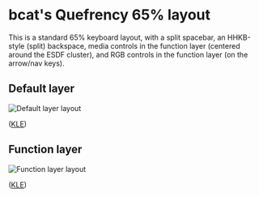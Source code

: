 # bcat's Quefrency 65% layout

This is a standard 65% keyboard layout, with a split spacebar, an HHKB-style
(split) backspace, media controls in the function layer (centered around the
ESDF cluster), and RGB controls in the function layer (on the arrow/nav keys).

## Default layer

![Default layer layout](https://i.imgur.com/gfVTuPO.png)

([KLE](http://www.keyboard-layout-editor.com/#/gists/60a262432bb340b37d364a4424f3037b))

## Function layer

![Function layer layout](https://i.imgur.com/7oCdN86.png)

([KLE](http://www.keyboard-layout-editor.com/#/gists/59636898946da51f91fb290f8e078b4d))

